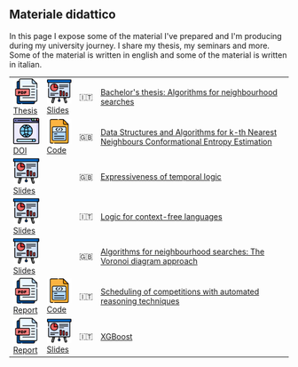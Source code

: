 
<h2>Materiale didattico</h2>
In this page I expose some of the material I've prepared and I'm producing during my university journey.
I share my thesis, my seminars and more. Some of the material is written in english and some of the material is written in italian.


<table>


<tr> 
	 <td><a href="reports/thesis.pdf"><img src="images/pdf.png" width="50"><br> Thesis</a></td>
     <td><a href="presentations/thesis.pdf"><img src="images/slides.png" width="50"><br> Slides</a></td>
	 <td>🇮🇹</td>
	 <td><a href="reports/thesis.pdf">Bachelor's thesis: Algorithms for neighbourhood searches</a></td>
</tr>

<tr> 
     <td><a href="https://doi.org/10.3390/biophysica2040031"><img src="images/web.png" width="50"><br> DOI</a></td>
	 <td><a href="https://github.com/robyBorelli/nearest-neighbours-package"><img src="images/code.png" width="50"><br> Code</a></td>
	 <td>🇬🇧</td>
	 <td><a href="https://doi.org/10.3390/biophysica2040031">Data Structures and Algorithms for k-th Nearest Neighbours Conformational Entropy Estimation</a></td>
</tr>

<tr> 
     <td><a href="presentations/expressiveness_of_temporal_logic.pdf"><img src="images/slides.png" width="50"><br> Slides</a></td>
	 <td></td>
	 <td>🇬🇧</td>
	 <td><a href="presentations/expressiveness_of_temporal_logic.pdf">Expressiveness of temporal logic</a></td>
</tr>

<tr> 
     <td><a href="presentations/logic_for_cf_languages.pdf"><img src="images/slides.png" width="50"><br> Slides</a></td>
	 <td></td>
	 <td>🇮🇹</td>
	 <td><a href="presentations/logic_for_cf_languages.pdf">Logic for context-free languages</a></td>
</tr>

<tr> 
     <td><a href="presentations/neighbourhood_voronoi_diagram_approach.pdf"><img src="images/slides.png" width="50"><br> Slides</a></td>
	 <td></td>
	 <td>🇬🇧</td>
	 <td><a href="presentations/neighbourhood_voronoi_diagram_approach.pdf">Algorithms for neighbourhood searches: The Voronoi diagram approach</a></td>
</tr>

<tr> 
     <td><a href="reports/scheduling_competitions_ar.pdf"><img src="images/pdf.png" width="50"><br> Report</a></td>
	 <td><a href="code/scheduling_competitions_ar"><img src="images/code.png" width="50"><br> Code</a></td>
	 <td>🇮🇹</td>
	 <td><a href="reports/scheduling_competitions_ar.pdf">Scheduling of competitions with automated reasoning techniques</a></td>
</tr>

<tr> 
	 <td><a href="reports/xgboost.pdf"><img src="images/pdf.png" width="50"><br> Report</a></td>
     <td><a href="presentations/xgboost.pdf"><img src="images/slides.png" width="50"><br> Slides</a></td>
	 <td>🇮🇹</td>
	 <td><a href="reports/xgboost.pdf">XGBoost</a></td>
</tr>


</table> 
